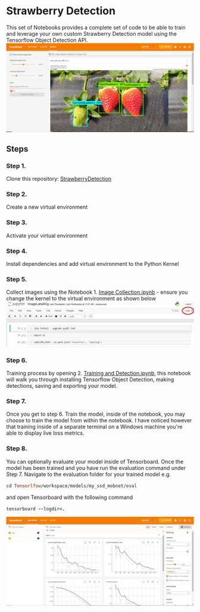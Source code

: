 # Strawberry Detection
This set of Notebooks provides a complete set of code to be able to train and leverage your own custom Strawberry Detection model using the Tensorflow Object Detection API.
![alt text](https://github.com/naruep/StrawberryDetection/blob/main/images/001.JPG?raw=true)
## Steps
### Step 1. 
Clone this repository: [StrawberryDetection](https://github.com/naruep/StrawberryDetection.git)
### Step 2.
Create a new virtual environment
### Step 3.
Activate your virtual environment
### Step 4.
Install dependencies and add virtual environment to the Python Kernel
### Step 5.
Collect images using the Notebook 1. [Image Collection.ipynb](https://github.com/naruep/StrawberryDetection/blob/main/ImageLabelling.ipynb) - ensure you change the kernel to the virtual environment as shown below
![alt text](https://github.com/naruep/StrawberryDetection/blob/main/images/007.JPG?raw=true)
### Step 6.
Training process by opening 2. [Training and Detection.ipynb](https://github.com/naruep/StrawberryDetection/blob/main/StrawberryDetectionVersion1.0.1.ipynb), this notebook will walk you through installing Tensorflow Object Detection, making detections, saving and exporting your model.
### Step 7.
Once you get to step 6. Train the model, inside of the notebook, you may choose to train the model from within the notebook. I have noticed however that training inside of a separate terminal on a Windows machine you're able to display live loss metrics.
### Step 8.
You can optionally evaluate your model inside of Tensorboard. Once the model has been trained and you have run the evaluation command under Step 7. Navigate to the evaluation folder for your trained model e.g.
```ruby
cd Tensorlfow/workspace/models/my_ssd_mobnet/eval
```
and open Tensorboard with the following command
```ruby
tensorboard --logdir=.
```
![alt text](https://github.com/naruep/StrawberryDetection/blob/main/images/002.JPG?raw=true)
